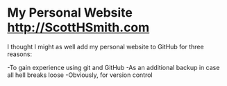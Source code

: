 My Personal Website
http://ScottHSmith.com
===================

I thought I might as well add my personal website to GitHub for three reasons: 

-To gain experience using git and GitHub
-As an additional backup in case all hell breaks loose
-Obviously, for version control